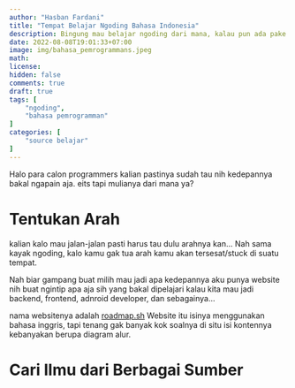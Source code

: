 ```yaml
---
author: "Hasban Fardani"
title: "Tempat Belajar Ngoding Bahasa Indonesia"
description: Bingung mau belajar ngoding dari mana, kalau pun ada pake bahasa inggris, disini nih tempatnya...
date: 2022-08-08T19:01:33+07:00
image: img/bahasa_pemrogrammans.jpeg
math: 
license: 
hidden: false
comments: true
draft: true
tags: [
    "ngoding",
    "bahasa pemrogramman"
] 
categories: [
    "source belajar"
]
---
```


Halo para calon programmers kalian pastinya sudah tau nih kedepannya bakal ngapain aja. eits tapi mulianya dari mana ya?

# Tentukan Arah
kalian kalo mau jalan-jalan pasti harus tau dulu arahnya kan...
Nah sama kayak ngoding, kalo kamu gak tua arah kamu akan tersesat/stuck di suatu tempat.

Nah biar gampang buat milih mau jadi apa kedepannya aku punya website nih buat ngintip apa aja sih yang bakal dipelajari kalau kita mau jadi backend, frontend, adnroid developer, dan sebagainya...

nama websitenya adalah [roadmap.sh](https://roadmap.sh/)
Website itu isinya menggunakan bahasa inggris, tapi tenang gak banyak kok soalnya di situ isi kontennya kebanyakan berupa diagram alur.

# Cari Ilmu dari Berbagai Sumber
